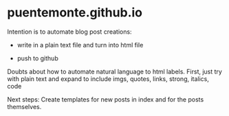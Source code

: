 # puentemonte.github.io

Intention is to automate blog post creations:

- write in a plain text file and turn into html file

- push to github

Doubts about how to automate natural language to html labels. First, just try with plain text and expand to include imgs, quotes, links, strong, italics, code

Next steps: Create templates for new posts in index and for the posts themselves.
